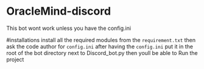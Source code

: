 # OracleMind-discord
This bot wont work unless you have the config.ini

#installations 
install all the required modules from the `requirement.txt`
then ask the code author for `config.ini`
after having the `config.ini` put it in the root of the bot directory next to Discord_bot.py
then youll be able to Run the project
